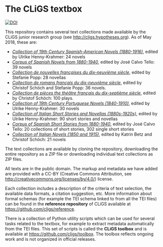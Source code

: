 The CLiGS textbox
=================

[![DOI](https://zenodo.org/badge/DOI/10.5281/zenodo.597430.svg)](https://doi.org/10.5281/zenodo.597430)

This repository contains several text collections made available by the CLiGS junior research group (see http://cligs.hypotheses.org). As of May 2018, these are: 

* [_Collection of 19th Century Spanish-American Novels (1880-1916)_](spanish/novela-hispanoamericana), edited by Ulrike Henny-Krahmer: 24 novels
* [_Corpus of Spanish Novels from 1880-1940_](spanish/novela-espanola), edited by José Calvo Tello: 39 novels
* [_Collection de nouvelles françaises du dix-neuvième siècle_](french/nouvelles19), edited by Stefanie Popp: 28 novellas
* [_Collection de romans français du dix-neuvième siècle_](french/roman19), edited by Christof Schöch and Stefanie Popp: 36 novels.
* [_Collection de pièces the théâtre français du dix-septième siècle_](french/theatre17), edited by Christof Schöch: 100 plays.
* [_Collection of 19th Century Portuguese Novels (1840-1910)_](portuguese/romances19), edited by Ulrike Henny-Krahmer: 30 novels
* [_Collection of Italian Short Stories and Novellas (1880s-1920s)_](italian/short19-20), edited by Ulrike Henny-Krahmer: 90 short stories and novellas
* [_Corpus of Spanish Short Stories from 1880-1940_](spanish/cuentos-espanoles), edited by José Calvo Tello: 20 collections of short stories, 302 single short stories
* [_Collection of Italian Novels (1850 and 1915)_](italian/romanzi), edited by Katrin Betz and Christof Schöch: 21 novels

The text collections are available by cloning the repository, downloading the entire repository as a ZIP file or downloading individual text collections as ZIP files.

All texts are in the public domain. The markup and metadata we have added are provided with a CC-BY (Creative Commons Attribution, see http://creativecommons.org/licenses/by/4.0/) license. 

Each collection includes a description of the criteria of text selection, the available data formats, a citation suggestion, etc. More information about formal schemas (for example the TEI schema linked to from all the TEI files) can be found in the __reference repository__ of CLiGS available at https://github.com/cligs/reference.

There is a collection of Python utility scripts which can be used for several tasks related to the textbox, for example to extract metadata automatically from the TEI files. This set of scripts is called the __CLiGS toolbox__ and is available at https://github.com/cligs/toolbox. The toolbox reflects ongoing work and is not organized in official releases.
